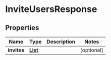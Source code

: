 

# InviteUsersResponse


## Properties

| Name | Type | Description | Notes |
|------------ | ------------- | ------------- | -------------|
|**invites** | [**List**](List.md) |  |  [optional] |



